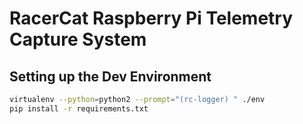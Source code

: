 # RacerCat Raspberry Pi Telemetry Capture System

## Setting up the Dev Environment

```bash
virtualenv --python=python2 --prompt="(rc-logger) " ./env
pip install -r requirements.txt
```
